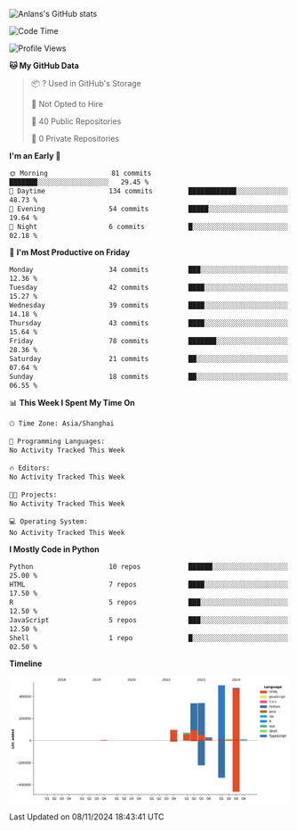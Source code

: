 <!-- ![Anlans's GitHub stats](https://github-readme-stats.vercel.app/api?username=Anlans) -->
![Anlans's GitHub stats](https://github-readme-stats.vercel.app/api?username=Anlans&rank_icon=github)

<!--START_SECTION:waka-->
![Code Time](http://img.shields.io/badge/Code%20Time-0%20secs-blue)

![Profile Views](http://img.shields.io/badge/Profile%20Views-0-blue)

**🐱 My GitHub Data** 

> 📦 ? Used in GitHub's Storage 
 > 
> 🚫 Not Opted to Hire
 > 
> 📜 40 Public Repositories 
 > 
> 🔑 0 Private Repositories 
 > 
**I'm an Early 🐤** 

```text
🌞 Morning                81 commits          ███████░░░░░░░░░░░░░░░░░░   29.45 % 
🌆 Daytime                134 commits         ████████████░░░░░░░░░░░░░   48.73 % 
🌃 Evening                54 commits          █████░░░░░░░░░░░░░░░░░░░░   19.64 % 
🌙 Night                  6 commits           █░░░░░░░░░░░░░░░░░░░░░░░░   02.18 % 
```
📅 **I'm Most Productive on Friday** 

```text
Monday                   34 commits          ███░░░░░░░░░░░░░░░░░░░░░░   12.36 % 
Tuesday                  42 commits          ████░░░░░░░░░░░░░░░░░░░░░   15.27 % 
Wednesday                39 commits          ████░░░░░░░░░░░░░░░░░░░░░   14.18 % 
Thursday                 43 commits          ████░░░░░░░░░░░░░░░░░░░░░   15.64 % 
Friday                   78 commits          ███████░░░░░░░░░░░░░░░░░░   28.36 % 
Saturday                 21 commits          ██░░░░░░░░░░░░░░░░░░░░░░░   07.64 % 
Sunday                   18 commits          ██░░░░░░░░░░░░░░░░░░░░░░░   06.55 % 
```


📊 **This Week I Spent My Time On** 

```text
🕑︎ Time Zone: Asia/Shanghai

💬 Programming Languages: 
No Activity Tracked This Week

🔥 Editors: 
No Activity Tracked This Week

🐱‍💻 Projects: 
No Activity Tracked This Week

💻 Operating System: 
No Activity Tracked This Week
```

**I Mostly Code in Python** 

```text
Python                   10 repos            ██████░░░░░░░░░░░░░░░░░░░   25.00 % 
HTML                     7 repos             ████░░░░░░░░░░░░░░░░░░░░░   17.50 % 
R                        5 repos             ███░░░░░░░░░░░░░░░░░░░░░░   12.50 % 
JavaScript               5 repos             ███░░░░░░░░░░░░░░░░░░░░░░   12.50 % 
Shell                    1 repo              █░░░░░░░░░░░░░░░░░░░░░░░░   02.50 % 
```



**Timeline**

![Lines of Code chart](https://raw.githubusercontent.com/Anlans/Anlans/main/assets/bar_graph.png)


 Last Updated on 08/11/2024 18:43:41 UTC
<!--END_SECTION:waka-->
